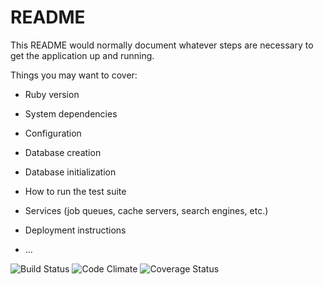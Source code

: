 # README

This README would normally document whatever steps are necessary to get the
application up and running.

Things you may want to cover:

* Ruby version

* System dependencies

* Configuration

* Database creation

* Database initialization

* How to run the test suite

* Services (job queues, cache servers, search engines, etc.)

* Deployment instructions

* ...

![Build Status](https://codeship.com/projects/<74c6e5d0-0f50-0135-cdbc-5e0a062e789d>/status?branch=master)
![Code Climate](https://codeclimate.com/github/<AMORALESCR85>/<BEER-GUIDE>.png)
![Coverage Status](https://coveralls.io/repos/<AMORALESCR85>/<BEER-GUIDE>/badge.png)
